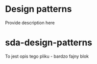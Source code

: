 # Design patterns
Provide description here

# sda-design-patterns
To jest opis tego pliku - bardzo fajny blok
